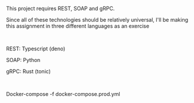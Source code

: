 <p> This project requires REST, SOAP and gRPC. </p>
<p> Since all of these technologies should be relatively universal, I'll be making this assignment in three different languages as an exercise </p>
<br>
<p> REST: Typescript (deno) </p>
<p> SOAP: Python </p>
<p> gRPC: Rust (tonic) </p>
<br>
<p>Docker-compose -f docker-compose.prod.yml<p>
